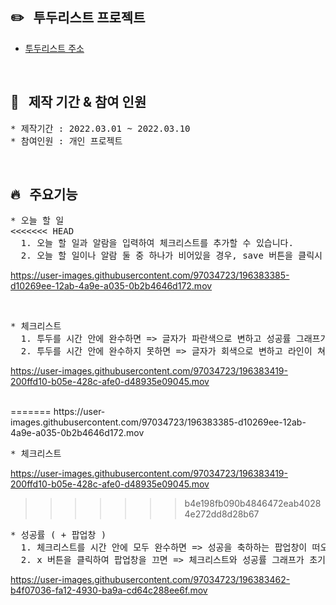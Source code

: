 ## :pencil2: &nbsp; 투두리스트 프로젝트

* [투두리스트 주소](https://ji-eun1.github.io/to_do_lists)

<br/>
  
## :raising_hand: &nbsp; 제작 기간 & 참여 인원

<pre>
* 제작기간 : 2022.03.01 ~ 2022.03.10
* 참여인원 : 개인 프로젝트
</pre>

<br/>

## :fire: &nbsp; 주요기능

<pre>
* 오늘 할 일
<<<<<<< HEAD
  1. 오늘 할 일과 알람을 입력하여 체크리스트를 추가할 수 있습니다.
  2. 오늘 할 일이나 알람 둘 중 하나가 비어있을 경우, save 버튼을 클릭시 경고창이 뜹니다.
</pre>
https://user-images.githubusercontent.com/97034723/196383385-d10269ee-12ab-4a9e-a035-0b2b4646d172.mov

<br/>

<pre>
* 체크리스트
  1. 투두를 시간 안에 완수하면 => 글자가 파란색으로 변하고 성공률 그래프가 채워집니다.
  2. 투두를 시간 안에 완수하지 못하면 => 글자가 회색으로 변하고 라인이 쳐지며 성공률 그래프를 채우지 못합니다.
</pre>
https://user-images.githubusercontent.com/97034723/196383419-200ffd10-b05e-428c-afe0-d48935e09045.mov

<br/>
=======
</pre>
https://user-images.githubusercontent.com/97034723/196383385-d10269ee-12ab-4a9e-a035-0b2b4646d172.mov

<pre>
* 체크리스트
</pre>
https://user-images.githubusercontent.com/97034723/196383419-200ffd10-b05e-428c-afe0-d48935e09045.mov
>>>>>>> b4e198fb090b4846472eab40284e272dd8d28b67

<pre>
* 성공률 ( + 팝업창 )
  1. 체크리스트를 시간 안에 모두 완수하면 => 성공을 축하하는 팝업창이 떠오릅니다.
  2. x 버튼을 클릭하여 팝업창을 끄면 => 체크리스트와 성공률 그래프가 초기화 됩니다.
</pre>
https://user-images.githubusercontent.com/97034723/196383462-b4f07036-fa12-4930-ba9a-cd64c288ee6f.mov

<br/>







